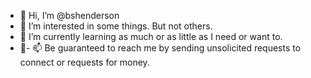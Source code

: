 - 👋 Hi, I’m @bshenderson
- 👀 I’m interested in some things.  But not others.
- 🌱 I’m currently learning as much or as little as I need or want to.
- 💞- 📫 Be guaranteed to reach me by sending unsolicited requests to connect or requests for money.

<!---
bshenderson/bshenderson is a ✨ special ✨ repository because its `README.md` (this file) appears on your GitHub profile.
You can click the Preview link to take a look at your changes.
--->
